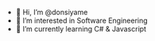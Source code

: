 - 👋 Hi, I’m @donsiyame
- 👀 I’m interested in Software Engineering
- 🌱 I’m currently learning C# & Javascript

<!---
donsiyame/donsiyame is a ✨ special ✨ repository because its `README.md` (this file) appears on your GitHub profile.
You can click the Preview link to take a look at your changes.
--->
